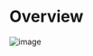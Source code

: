 # Overview


![image](https://github.com/dogukannulu/s3_trigger_lambda_to_rds/assets/91257958/0df8fef3-53de-4cf7-b162-8b777cc646b7)


